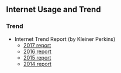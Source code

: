 ## Internet Usage and Trend

### Trend
- Internet Trend Report (by Kleiner Perkins)
    - [2017 report](http://dq756f9pzlyr3.cloudfront.net/file/Internet+Trends+2017+Report.pdf)
    - [2016 report](http://www.kpcb.com/blog/2016-internet-trends-report)
    - [2015 report](http://www.kpcb.com/blog/2015-internet-trends)
    - [2014 report](http://www.kpcb.com/blog/2014-internet-trends)
